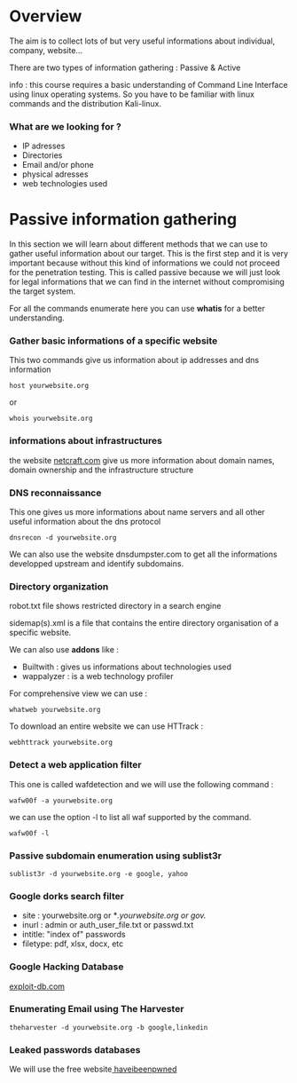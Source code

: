 # Overview
The aim is to collect lots of but very useful informations about individual, company, website...

There are two types of information gathering : Passive & Active

info : this course requires a basic understanding of Command Line Interface using linux operating systems. So you have to be familiar with linux commands and the distribution Kali-linux. 

### What are we looking for ?

- IP adresses
- Directories
- Email and/or phone
- physical adresses
- web technologies used

# Passive information gathering
In this section we will learn about different methods that we can use to gather useful information about our target. This is the first step and it is very important because without this kind of informations we could not proceed for the penetration testing. This is called passive because we will just look for legal informations that we can find in the internet without compromising the target system. 

For all the commands enumerate here you can use **whatis** for a better understanding. 

### Gather basic informations of a specific website
This two commands give us information about ip addresses and dns information
```
host yourwebsite.org
```
or 
```
whois yourwebsite.org
```
### informations about infrastructures
the website [netcraft.com](https://netcraft.com) give us more information about domain names, domain ownership and the infrastructure structure

### DNS reconnaissance
This one gives us more informations about name servers and all other useful information about the dns protocol
```
dnsrecon -d yourwebsite.org
```
We can also use the website dnsdumpster.com to get all the informations developped upstream and identify subdomains. 

### Directory organization 
robot.txt file shows restricted directory in a search engine

sidemap(s).xml is a file that contains the entire directory organisation of a specific website.

We can also use **addons** like : 
- Builtwith : gives us informations about technologies used
- wappalyzer : is a web technology profiler

For comprehensive view we can use :
```
whatweb yourwebsite.org 
```
To download an entire website we can use HTTrack :
```
webhttrack yourwebsite.org
```
### Detect a web application filter 
This one is called wafdetection and we will use the following command :
```
wafw00f -a yourwebsite.org 
```
we can use the option -l to list all waf supported by the command.
```
wafw00f -l
```
### Passive subdomain enumeration using **sublist3r**
```
sublist3r -d yourwebsite.org -e google, yahoo
```
### Google dorks search filter
- site : yourwebsite.org or **.yourwebsite.org or gov.*
- inurl : admin or auth_user_file.txt or passwd.txt
- intitle: "index of" passwords
- filetype: pdf, xlsx, docx, etc

### Google Hacking Database
[exploit-db.com](https://exploit-db.com)

### Enumerating Email using The Harvester
```
theharvester -d yourwebsite.org -b google,linkedin
```

### Leaked passwords databases
We will use the free website[ haveibeenpwned](https://haveibeenpwned.com)

